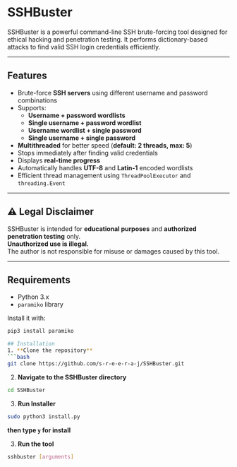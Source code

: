 # SSHBuster

SSHBuster is a powerful command-line SSH brute-forcing tool designed for ethical hacking and penetration testing. It performs dictionary-based attacks to find valid SSH login credentials efficiently.

---

## Features

- Brute-force **SSH servers** using different username and password combinations  
- Supports:
  - **Username + password wordlists**
  - **Single username + password wordlist**
  - **Username wordlist + single password**
  - **Single username + single password**
- **Multithreaded** for better speed (**default: 2 threads, max: 5**)
- Stops immediately after finding valid credentials
- Displays **real-time progress**
- Automatically handles **UTF-8** and **Latin-1** encoded wordlists
- Efficient thread management using `ThreadPoolExecutor` and `threading.Event`

---

## ⚠️ Legal Disclaimer

SSHBuster is intended for **educational purposes** and **authorized penetration testing** only.  
**Unauthorized use is illegal.**  
The author is not responsible for misuse or damages caused by this tool.

---

## Requirements

- Python 3.x
- `paramiko` library

Install it with:
```bash
pip3 install paramiko

## Installation
1. **Clone the repository** 
```bash
git clone https://github.com/s-r-e-e-r-a-j/SSHBuster.git
```

2. **Navigate to the SSHBuster directory**
```bash
cd SSHBuster
```
3. **Run Installer**
```bash
sudo python3 install.py
```
**then type `y` for install**

3. **Run the tool**

```bash
sshbuster [arguments]
```

